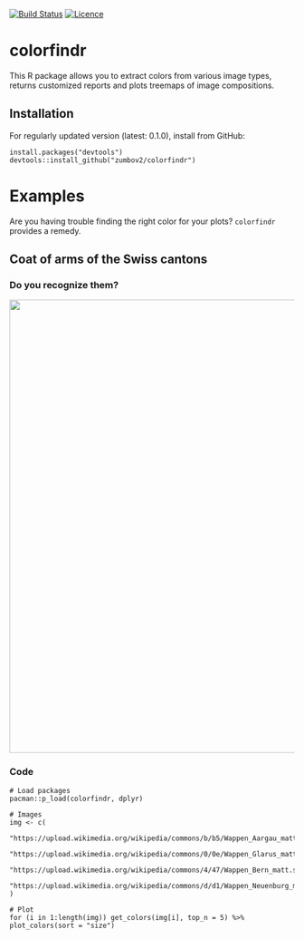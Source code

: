 [![Build Status](https://travis-ci.org/zumbov2/colorfindr.svg?branch=master)](https://travis-ci.org/zumbov2/colorfindr)
[![Licence](https://img.shields.io/badge/licence-GPL--3-blue.svg)](https://www.gnu.org/licenses/gpl-3.0.en.html)

# colorfindr
This R package allows you to extract colors from various image types, returns customized reports and plots treemaps of image compositions.

## Installation
For regularly updated version (latest: 0.1.0), install from GitHub:
```
install.packages("devtools")
devtools::install_github("zumbov2/colorfindr")
```

# Examples
Are you having trouble finding the right color for your plots? `colorfindr` provides a remedy.

## Coat of arms of the Swiss cantons
### Do you recognize them?
<img src="https://raw.githubusercontent.com/zumbov2/colorfindr/master/img/kt.png" width="800">

### Code
```
# Load packages
pacman::p_load(colorfindr, dplyr)

# Images
img <- c(
  "https://upload.wikimedia.org/wikipedia/commons/b/b5/Wappen_Aargau_matt.svg",
  "https://upload.wikimedia.org/wikipedia/commons/0/0e/Wappen_Glarus_matt.svg",
  "https://upload.wikimedia.org/wikipedia/commons/4/47/Wappen_Bern_matt.svg",
  "https://upload.wikimedia.org/wikipedia/commons/d/d1/Wappen_Neuenburg_matt.svg"
)

# Plot
for (i in 1:length(img)) get_colors(img[i], top_n = 5) %>% plot_colors(sort = "size")
```
